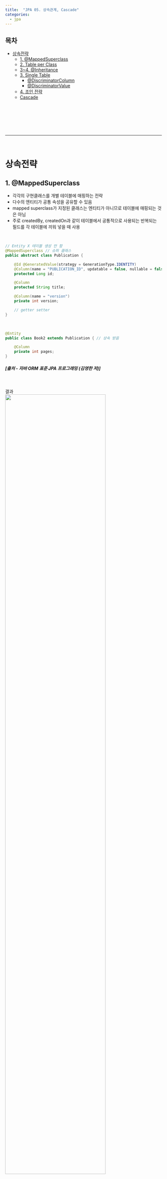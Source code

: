 ```yaml
---
title:  "JPA 05. 상속관계, Cascade"
categories:
  - jpa
---
```


## 목차

- [상속전략](#상속전략)
  - [1. @MappedSuperclass](#1-mappedsuperclass)
  - [2. Table per Class](#2-table-per-class)
  - [3~4. @Inheritance](#34-inheritance)
  - [3. Single Table](#3-single-table)
    - [@DiscriminatorColumn](#discriminatorcolumn)
    - [@DiscriminatorValue](#discriminatorvalue)
  - [4. 조인 전략](#4-조인-전략)
  - [Cascade](#cascade)

<br/><br/><br/><br/><br/>




---
<br/>

# 상속전략

## 1. @MappedSuperclass
- 각각의 구현클래스를 개별 테이블에 매핑하는 전략
- 다수의 엔티티가 공통 속성을 공유할 수 있음
- mapped superclass가 지정된 클래스는 엔티티가 아니므로 테이블에 매핑되는 것은 아님
- 주로 createdBy, createdOn과 같이 테이블에서 공통적으로 사용되는 반복되는 필드를 각
테이블에 끼워 넣을 때 사용

<br/>

```java
// Entity X 테이블 생성 안 함
@MappedSuperclass // 슈퍼 클래스
public abstract class Publication {

    @Id @GeneratedValue(strategy = GenerationType.IDENTITY)
    @Column(name = "PUBLICATION_ID", updatable = false, nullable = false)
    protected Long id;

    @Column
    protected String title;

    @Column(name = "version")
    private int version;

    // getter setter
}
```

<br/>

```java
@Entity
public class Book2 extends Publication { // 상속 받음

    @Column
    private int pages;
}
```
<h5>[출처 - 자바 ORM 표준 JPA 프로그래밍 (김영한 저)]</h5>
<br/>

결과  
<img width = "80%" src = "https://user-images.githubusercontent.com/42172353/199655535-1d4668fa-4f3e-43c3-aaae-d9163c084e9c.png" />
<br/><br/><br/>





## 2. Table per Class
- 구현 클래스마다 테이블 전략
- 서브 타입마다 하나의 테이블은 만듦
- 자식 테이블 각각에 필요한 컬럼 모두 있음
- superclass 또한 엔티티가 됨
- 권장되는 방법은 아님
- 공통사항(Publication)이 여기에도 있고 저기에도 있는 중복적인 구조
<br/><br/><br/>



## 3~4. @Inheritance
- 상속 매핑
- 부모 클래스에 사용
- 전략
  1. InheritanceType.JOINED
     - 조인 전략
     - 테이블 정규화됨
     - 외래 키 참조 무결성 제약조건 활용 가능
     - 조회할 떄 조인이 많이 사용되므로 성능 저하될 수 있음
  2. InheritanceType.SINGLE_TABLE
     - 단일 테이블 전략
     - 테이블 하나에 모든 것을 통합하므로 구분 컬럼 필수
     - 조인이 필요 없으므로 일반적으로 조회 성능이 빠름
     - 자식 엔티티가 매핑한 컬럼 모두 null 허용해야 함
<br/><br/><br/>




## 3. Single Table
- InheritanceType.SINGLE_TABLE
- 하나의 테이블에 저장하는 방식 (통합 테이블로 변환)
- 하나의 테이블만 조회하면 되므로 성능 측면에서 가장 유리
- Null허용 필드가 많아지는 단점이 존재
- 데이터 무결성이 꺠질 위험성이 높음
<br/><br/>



### @DiscriminatorColumn
- 부모 클래스에 구분 컬럼을 지정 (자식 테이블 구분)
<br/><br/>

### @DiscriminatorValue
- 엔티티를 저장할 때 구분 컬럼에 입력할 값 지정
- DiscriminatorColumn에 표시될 값

<br/>

```java
@Entity
@Inheritance(strategy = InheritanceType.SINGLE_TABLE) // 싱글 테이블로 관리
@DiscriminatorColumn(name = "PUB_TYPE") // 엔티티
public abstract class Publication {

    @Id @GeneratedValue(strategy = GenerationType.IDENTITY)
    @Column(name = "PUBLICATION_ID", updatable = false, nullable = false)
    protected Long id;

    @Column
    protected String title;

    @Column(name = "version")
    private int version;

    //getter setter
}
```

<br/>

```java
@Entity
@DiscriminatorValue("BOOK") // PUB_TYPE 컬럼에 저장될 타입명
public class Book extends Publication {

    @Column
    private int pages; // nullable
    
    //getter setter
}
```
<h5>[출처 - 자바 ORM 표준 JPA 프로그래밍 (김영한 저)]</h5>
<br/>

결과   
<img width = "80%" src = "https://user-images.githubusercontent.com/42172353/199654917-9919c8df-acb6-42b7-b5b6-71f0f14b0c7d.png"/>
<br/><br/><br/>


 



## 4. 조인 전략
- InheritanceType.JOINED
- 각각을 모두 테이블로 만들고 조회할 때 조인 사용
- abstract superclass도 DB 테이블로 매핑(모든 공유 속성을 포함하는 테이블)

<br/>

```java
@Entity
@Inheritance(strategy = InheritanceType.JOINED) // 조인
@DiscriminatorColumn(name = "PUB_TYPE") // 엔티티
public abstract class Publication {

    @Id @GeneratedValue(strategy = GenerationType.IDENTITY)
    @Column(name = "PUBLICATION_ID", updatable = false, nullable = false)
    protected Long id;

    @Column
    protected String title;

    @Column(name = "version")
    private int version;

    //getter setter
}
```

<br/>

```java
@Entity
@DiscriminatorValue("BOOK") // PUB_TYPE 컬럼에 저장될 타입명
public class Book extends Publication {

    @Column
    private int pages;
    
    //getter setter
}
```
<h5>[출처 - 자바 ORM 표준 JPA 프로그래밍 (김영한 저)]</h5>
<br/>

결과  
<img width = "80%" src = "https://user-images.githubusercontent.com/42172353/199661217-622a8dfa-c371-4fbc-9a7c-a7de33c4faa5.png"/>
<br/><br/><br/><br/><br/>
<br/><br/><br/><br/><br/>



---
<br/>

## Cascade
- 영속성 전이 기능
- 특정 엔티티를 영속 상태로 만들 때 연관된 엔티티도 함께 영속 상태로 만듦
- To-Many 연관관계에서 CascadeType.REMOVE 문제
  - 의도한 것 이상으로 데이터 삭제 됨

<br/>

```java
@Entity
public class Person {

    @Id @GeneratedValue(strategy = GenerationType.IDENTITY)
    private int id;
    private String name;

    @OneToMany(mappedBy = "person", cascade = CascadeType.ALL)
    private List<Address> addresses = new ArrayList<Address>();

    // getter setter
}
```

<br/>

```java
private static void logic(EntityManager em) {
    // ~
    em.persist(person); // 저장
    // ~  
    em.remove(em.find(Person.class, 1)); // 삭제
}
```

<br/><br/><br/><br/><br/>
<h5>

[참고 강의 : 스프링과 JPA를 이용한 웹개발](http://www.kocw.net/home/cview.do?cid=5e6aec4a9ae2dd45)   
[참고 서적 : 김영한 - 자바 ORM 표준 JPA 프로그래밍](https://product.kyobobook.co.kr/detail/S000000935744)

</h5>